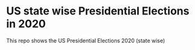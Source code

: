 # US state wise Presidential Elections in 2020
This repo shows the US Presidential Elections 2020 (state wise)
